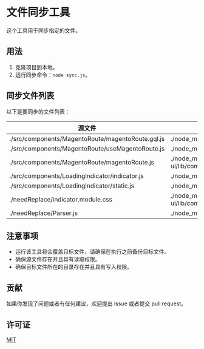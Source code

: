 # 文件同步工具

这个工具用于同步指定的文件。

## 用法

1. 克隆项目到本地。
3. 运行同步命令：`node sync.js`。

## 同步文件列表

以下是要同步的文件列表：

| 源文件                                            | 目标文件                                                     |
| ------------------------------------------------- | ------------------------------------------------------------ |
| ./src/components/MagentoRoute/magentoRoute.gql.js | ./node_modules/@magento/peregrine/lib/talons/MagentoRoute/magentoRoute.gql.js |
| ./src/components/MagentoRoute/useMagentoRoute.js  | ./node_modules/@magento/peregrine/lib/talons/MagentoRoute/useMagentoRoute.js |
| ./src/components/MagentoRoute/magentoRoute.js     | ./node_modules/@magento/venia-ui/lib/components/MagentoRoute/magentoRoute.js |
| ./src/components/LoadingIndicator/indicator.js    | ./node_modules/@magento/venia-ui/lib/components/LoadingIndicator/indicator.js |
| ./src/components/LoadingIndicator/static.js       | ./node_modules/@magento/venia-ui/lib/components/LoadingIndicator/static.js |
| ./needReplace/indicator.module.css                | ./node_modules/@magento/venia-ui/lib/components/LoadingIndicator/indicator.module.css |
| ./needReplace/Parser.js                           | ./node_modules/@magento/directive-parser/src/Parser.js       |

## 注意事项

- 运行该工具将会覆盖目标文件，请确保在执行之前备份目标文件。
- 确保源文件存在并且具有读取权限。
- 确保目标文件所在的目录存在并且具有写入权限。

## 贡献

如果你发现了问题或者有任何建议，欢迎提出 issue 或者提交 pull request。

## 许可证

[MIT](LICENSE)
